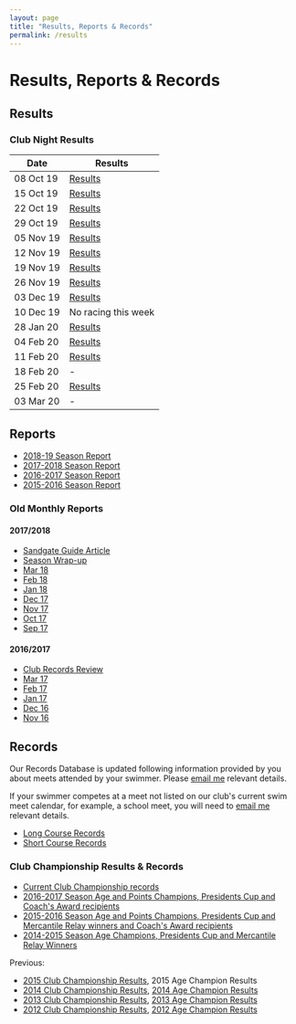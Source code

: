 ```yaml
---
layout: page
title: "Results, Reports & Records"
permalink: /results
---
```

# Results, Reports & Records
## Results
### Club Night Results

**Date** | **Results**
--- | ---
08 Oct 19 | [Results](files/results/ClubNight-2019-10-08.pdf)
15 Oct 19 | [Results](files/results/ClubNight-2019-10-15.pdf)
22 Oct 19 | [Results](files/results/ClubNight-2019-10-22.pdf)
29 Oct 19 | [Results](files/results/ClubNight-2019-10-29.pdf)
05 Nov 19 | [Results](files/results/ClubNight-2019-11-05.pdf)
12 Nov 19 | [Results](files/results/ClubNight-2019-11-12.pdf)
19 Nov 19 | [Results](files/results/ClubNight-2019-11-19.pdf)
26 Nov 19 | [Results](files/results/ClubNight-2019-11-26.pdf)
03 Dec 19 | [Results](files/results/ClubNight-2019-12-03.pdf)
10 Dec 19 | No racing this week 	 
28 Jan 20 | [Results](files/results/ClubNight-2020-01-28.pdf)	 
04 Feb 20 | [Results](files/results/ClubNight-2020-02-04.pdf)	
11 Feb 20 | [Results](files/results/ClubNight-2020-02-11.pdf)	
18 Feb 20 | - 	 
25 Feb 20 | [Results](files/results/ClubNight-2020-02-25b.pdf)	 
03 Mar 20 | -

## Reports
* [2018-19 Season Report](files/reports/2018-19-Season-Report.pdf)
* [2017-2018 Season Report](files/reports/2017-2018-Season-Report.pdf)
* [2016-2017 Season Report](files/reports/2016-2017-Season-Report.pdf)
* [2015-2016 Season Report](files/reports/2015-2016-Season-Report.pdf)

### Old Monthly Reports
#### 2017/2018
* [Sandgate Guide Article](https://www.sandgate.com.au/news/660-club-laps-the-competition)
* [Season Wrap-up](files/reports/2017-2018-Season-Wrap-up.pdf)
* [Mar 18](files/reports/2018-Mar.pdf)
* [Feb 18](files/reports/2018-Feb.pdf)
* [Jan 18](files/reports/2018-Jan.pdf)
* [Dec 17](files/reports/2017-Dec.pdf)
* [Nov 17](files/reports/2017-Nov.pdf)
* [Oct 17](files/reports/2017-Oct.pdf)
* [Sep 17](files/reports/2017-Sep.pdf)

#### 2016/2017
* [Club Records Review](files/reports/2017-Records-review.pdf)
* [Mar 17](files/reports/2017-Mar.pdf)
* [Feb 17](files/reports/2017-Feb.pdf)
* [Jan 17](files/reports/2017-Jan.pdf)
* [Dec 16](files/reports/2016-Dec.pdf)
* [Nov 16](files/reports/2016-Nov.pdf)


## Records
Our Records Database is updated following information provided by you about meets attended by your swimmer. Please [email me](nominations_sandswim@bigpond.com) relevant details.

If your swimmer competes at a meet not listed on our club's current swim meet calendar, for example, a school meet, you will need to [email me](nominations_sandswim@bigpond.com) relevant details.

* [Long Course Records](files/results/Records-longocourse-2019-03-20.pdf)
* [Short Course Records](files/results/Records-shortcourse-2019-03-26.pdf)

### Club Championship Results & Records

* [Current Club Championship records](files/results/ClubChampionships-2019-03-26.pdf)
* [2016-2017 Season Age and Points Champions, Presidents Cup and Coach's Award recipients](files/results/ClubChampions-2017.pdf)
* [2015-2016 Season Age and Points Champions, Presidents Cup and Mercantile Relay winners and Coach's Award recipients](files/results/ClubChampions-2016.pdf)
* [2014-2015 Season Age Champions, Presidents Cup and Mercantile Relay Winners](files/results/ClubChampions-2015.pdf)

Previous: 

* [2015 Club Championship Results](files/results/ClubChampionshipResults-2015.pdf),  2015 Age Champion Results
* [2014 Club Championship Results](files/results/ClubChampionshipResults-2014.pdf),  [2014 Age Champion Results](files/results/ClubAgeChampions-2014.pdf)
* [2013 Club Championship Results](files/results/ClubChampionshipResults-2013.pdf),  [2013 Age Champion Results](files/results/ClubAgeChampions-2013.pdf)
* [2012 Club Championship Results](files/results/ClubChampionshipResults-2012.pdf),  [2012 Age Champion Results](files/results/ClubAgeChampions-2012.pdf)
